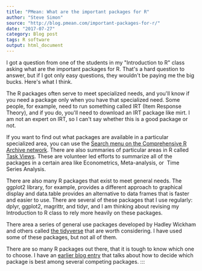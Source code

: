 ```yaml
---
title: "PMean: What are the important packages for R"
author: "Steve Simon"
source: "http://blog.pmean.com/important-packages-for-r/"
date: "2017-07-27"
category: Blog post
tags: R software
output: html_document
---
```


I got a question from one of the students in my "Introduction to R"
class asking what are the important packages for R. That's a hard
question to answer, but if I got only easy questions, they wouldn't be
paying me the big bucks. Here's what I think.

<!---More--->

The R packages often serve to meet specialized needs, and you'll know if
you need a package only when you have that specialized need. Some
people, for example, need to run something called IRT (Item Response
Theory), and if you do, you'll need to download an IRT package like
mirt. I am not an expert on IRT, so I can't say whether this is a good
package or not.

If you want to find out what packages are available in a particular
specialized area, you can use the [Search menu on the Comprehensive R
Archive network](https://cran.r-project.org/search.html). There are also
summaries of particular areas in R called [Task
Views](https://cran.r-project.org/web/views/). These are volunteer led
efforts to summarize all of the packages in a certain area like
Econometrics, Meta-analysis, or  Time Series Analysis.

There are also many R packages that exist to meet general needs. The
ggplot2 library, for example, provides a different approach to graphical
display and data.table provides an alternative to data frames that is
faster and easier to use. There are several of these packages that I use
regularly: dplyr, ggplot2, magrittr, and tidyr, and I am thinking about
revising my Introduction to R class to rely more heavily on these
packages.

There area a series of general use packages developed by Hadley Wickham
and others called [the tidyverse](http://tidyverse.org/) that are worth
considering. I have used some of these packages, but not all of them.

There are so many R packages out there, that it is tough to know which
one to choose. I have an [earlier blog
entry](../which-r-package/index.html) that talks about how to decide
which package is best among several competing packages.
:::

